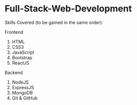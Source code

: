 # Full-Stack-Web-Development

Skills Covered (to be gained in the same order):

Frontend
1. HTML
1. CSS3
1. JavaScript
1. Bootstrap
1. ReactJS

Backend
1. NodeJS
1. ExpressJS
1. MongoDB
1. Git & GitHub
